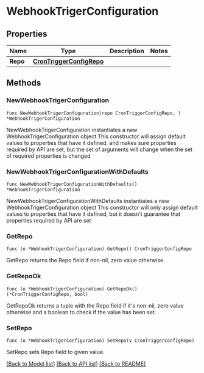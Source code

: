 # WebhookTrigerConfiguration

## Properties

Name | Type | Description | Notes
------------ | ------------- | ------------- | -------------
**Repo** | [**CronTriggerConfigRepo**](CronTriggerConfigRepo.md) |  | 

## Methods

### NewWebhookTrigerConfiguration

`func NewWebhookTrigerConfiguration(repo CronTriggerConfigRepo, ) *WebhookTrigerConfiguration`

NewWebhookTrigerConfiguration instantiates a new WebhookTrigerConfiguration object
This constructor will assign default values to properties that have it defined,
and makes sure properties required by API are set, but the set of arguments
will change when the set of required properties is changed

### NewWebhookTrigerConfigurationWithDefaults

`func NewWebhookTrigerConfigurationWithDefaults() *WebhookTrigerConfiguration`

NewWebhookTrigerConfigurationWithDefaults instantiates a new WebhookTrigerConfiguration object
This constructor will only assign default values to properties that have it defined,
but it doesn't guarantee that properties required by API are set

### GetRepo

`func (o *WebhookTrigerConfiguration) GetRepo() CronTriggerConfigRepo`

GetRepo returns the Repo field if non-nil, zero value otherwise.

### GetRepoOk

`func (o *WebhookTrigerConfiguration) GetRepoOk() (*CronTriggerConfigRepo, bool)`

GetRepoOk returns a tuple with the Repo field if it's non-nil, zero value otherwise
and a boolean to check if the value has been set.

### SetRepo

`func (o *WebhookTrigerConfiguration) SetRepo(v CronTriggerConfigRepo)`

SetRepo sets Repo field to given value.



[[Back to Model list]](../README.md#documentation-for-models) [[Back to API list]](../README.md#documentation-for-api-endpoints) [[Back to README]](../README.md)


